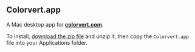 ## Colorvert.app

A Mac desktop app for **[colorvert.com](https://colorvert.com)**.

To install, [download the zip file](https://github.com/jpederson/colorvert.mac/raw/master/Colorvert.app.zip) and unzip it, then copy the `Colorvert.app` file into your Applications folder.
